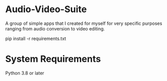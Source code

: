 # Audio-Video-Suite
A group of simple apps that I created for myself for very specific purposes ranging from audio conversion to video editing.

pip install -r requirements.txt

# System Requirements
Python 3.8 or later